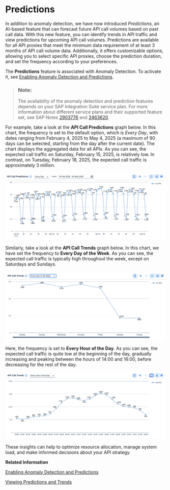 <!-- loio823bcd7727944ba9b09b659988d394f2 -->

# Predictions

In addition to anomaly detection, we have now introduced *Predictions*, an AI-based feature that can forecast future API call volumes based on past call data. With this new feature, you can identify trends in API traffic and view predictions for upcoming API call volumes. Predictions are available for all API proxies that meet the minimum data requirement of at least 3 months of API call volume data. Additionally, it offers customizable options, allowing you to select specific API proxies, choose the prediction duration, and set the frequency according to your preferences.

The **Predictions** feature is associated with Anomaly Detection. To activate it, see [Enabling Anomaly Detection and Predictions](enabling-anomaly-detection-and-predictions-98534a0.md).

> ### Note:  
> The availability of the anomaly detection and prediction features depends on your SAP Integration Suite service plan. For more information about different service plans and their supported feature set, see SAP Notes [2903776](https://me.sap.com/notes/2903776) and [3463620](https://me.sap.com/notes/3463620).

For example, take a look at the **API Call Predictions** graph below. In this chart, the frequency is set to the default option, which is *Every Day*, with dates ranging from February 4, 2025 to May 4, 2025 \(a maximum of 90 days can be selected, starting from the day after the current date\). The chart displays the aggregated data for all APIs. As you can see, the expected call traffic on Saturday, February 15, 2025, is relatively low. In contrast, on Tuesday, February 18, 2025, the expected call traffic is approximately 3 million.

![](images/PredictionGraphEveryDayExample_6c3c978.png)

Similarly, take a look at the **API Call Trends** graph below. In this chart, we have set the frequency to **Every Day of the Week**. As you can see, the expected call traffic is typically high throughout the week, except on Saturdays and Sundays.

![](images/TrendsGraphDayWiseExample_24716fc.png)

Here, the frequency is set to **Every Hour of the Day**. As you can see, the expected call traffic is quite low at the beginning of the day, gradually increasing and peaking between the hours of 14:00 and 16:00, before decreasing for the rest of the day.

![](images/TrendsGraphHourExample_ff8fc08.png)

These insights can help to optimize resource allocation, manage system load, and make informed decisions about your API strategy.

**Related Information**  


[Enabling Anomaly Detection and Predictions](enabling-anomaly-detection-and-predictions-98534a0.md "Activate the anomaly detection and prediction features for API proxy calls to enhance monitoring and forecasting capabilities.")

[Viewing Predictions and Trends](viewing-predictions-and-trends-47f349c.md "Analyze potential API call traffic and identify trends.")

